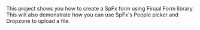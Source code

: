 This project shows you how to create a SpFx form using Finaal Form library.
This will also demonstrate how you can use SpFx's  People picker and Dropzone to upload a file.

